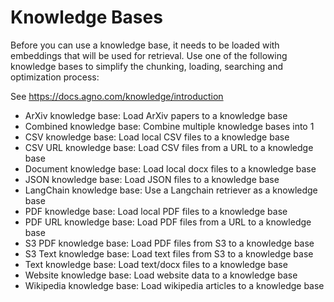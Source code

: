 # Knowledge Bases
Before you can use a knowledge base, it needs to be loaded with embeddings that will be used for retrieval. Use one of the following knowledge bases to simplify the chunking, loading, searching and optimization process:

See https://docs.agno.com/knowledge/introduction

- ArXiv knowledge base: Load ArXiv papers to a knowledge base
- Combined knowledge base: Combine multiple knowledge bases into 1
- CSV knowledge base: Load local CSV files to a knowledge base
- CSV URL knowledge base: Load CSV files from a URL to a knowledge base
- Document knowledge base: Load local docx files to a knowledge base
- JSON knowledge base: Load JSON files to a knowledge base
- LangChain knowledge base: Use a Langchain retriever as a knowledge base
- PDF knowledge base: Load local PDF files to a knowledge base
- PDF URL knowledge base: Load PDF files from a URL to a knowledge base
- S3 PDF knowledge base: Load PDF files from S3 to a knowledge base
- S3 Text knowledge base: Load text files from S3 to a knowledge base
- Text knowledge base: Load text/docx files to a knowledge base
- Website knowledge base: Load website data to a knowledge base
- Wikipedia knowledge base: Load wikipedia articles to a knowledge base